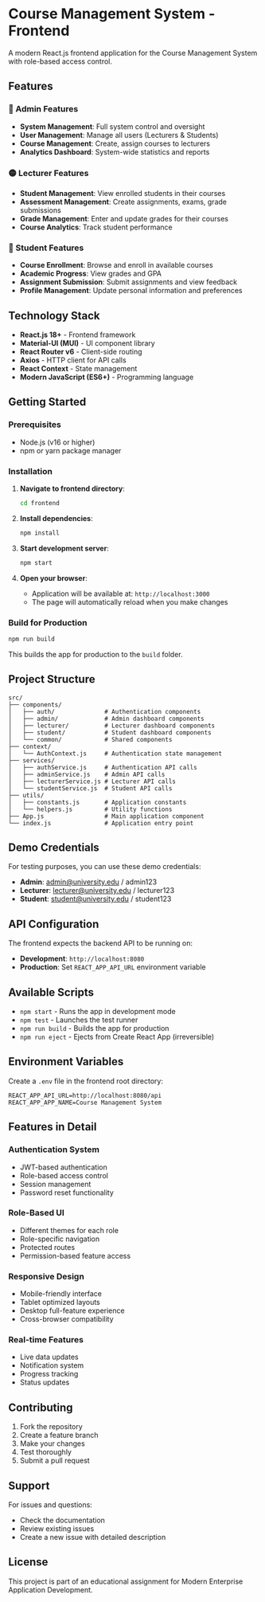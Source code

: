 # Course Management System - Frontend

A modern React.js frontend application for the Course Management System with role-based access control.

## Features

### 🔴 Admin Features
- **System Management**: Full system control and oversight
- **User Management**: Manage all users (Lecturers & Students)
- **Course Management**: Create, assign courses to lecturers
- **Analytics Dashboard**: System-wide statistics and reports

### 🟡 Lecturer Features
- **Student Management**: View enrolled students in their courses
- **Assessment Management**: Create assignments, exams, grade submissions
- **Grade Management**: Enter and update grades for their courses
- **Course Analytics**: Track student performance

### 🔵 Student Features
- **Course Enrollment**: Browse and enroll in available courses
- **Academic Progress**: View grades and GPA
- **Assignment Submission**: Submit assignments and view feedback
- **Profile Management**: Update personal information and preferences

## Technology Stack

- **React.js 18+** - Frontend framework
- **Material-UI (MUI)** - UI component library
- **React Router v6** - Client-side routing
- **Axios** - HTTP client for API calls
- **React Context** - State management
- **Modern JavaScript (ES6+)** - Programming language

## Getting Started

### Prerequisites

- Node.js (v16 or higher)
- npm or yarn package manager

### Installation

1. **Navigate to frontend directory**:
   ```bash
   cd frontend
   ```

2. **Install dependencies**:
   ```bash
   npm install
   ```

3. **Start development server**:
   ```bash
   npm start
   ```

4. **Open your browser**:
   - Application will be available at: `http://localhost:3000`
   - The page will automatically reload when you make changes

### Build for Production

```bash
npm run build
```

This builds the app for production to the `build` folder.

## Project Structure

```
src/
├── components/
│   ├── auth/              # Authentication components
│   ├── admin/             # Admin dashboard components
│   ├── lecturer/          # Lecturer dashboard components
│   ├── student/           # Student dashboard components
│   └── common/            # Shared components
├── context/
│   └── AuthContext.js     # Authentication state management
├── services/
│   ├── authService.js     # Authentication API calls
│   ├── adminService.js    # Admin API calls
│   ├── lecturerService.js # Lecturer API calls
│   └── studentService.js  # Student API calls
├── utils/
│   ├── constants.js       # Application constants
│   └── helpers.js         # Utility functions
├── App.js                 # Main application component
└── index.js               # Application entry point
```

## Demo Credentials

For testing purposes, you can use these demo credentials:

- **Admin**: admin@university.edu / admin123
- **Lecturer**: lecturer@university.edu / lecturer123
- **Student**: student@university.edu / student123

## API Configuration

The frontend expects the backend API to be running on:
- **Development**: `http://localhost:8080`
- **Production**: Set `REACT_APP_API_URL` environment variable

## Available Scripts

- `npm start` - Runs the app in development mode
- `npm test` - Launches the test runner
- `npm run build` - Builds the app for production
- `npm run eject` - Ejects from Create React App (irreversible)

## Environment Variables

Create a `.env` file in the frontend root directory:

```
REACT_APP_API_URL=http://localhost:8080/api
REACT_APP_APP_NAME=Course Management System
```

## Features in Detail

### Authentication System
- JWT-based authentication
- Role-based access control
- Session management
- Password reset functionality

### Role-Based UI
- Different themes for each role
- Role-specific navigation
- Protected routes
- Permission-based feature access

### Responsive Design
- Mobile-friendly interface
- Tablet optimized layouts
- Desktop full-feature experience
- Cross-browser compatibility

### Real-time Features
- Live data updates
- Notification system
- Progress tracking
- Status updates

## Contributing

1. Fork the repository
2. Create a feature branch
3. Make your changes
4. Test thoroughly
5. Submit a pull request

## Support

For issues and questions:
- Check the documentation
- Review existing issues
- Create a new issue with detailed description

## License

This project is part of an educational assignment for Modern Enterprise Application Development.
